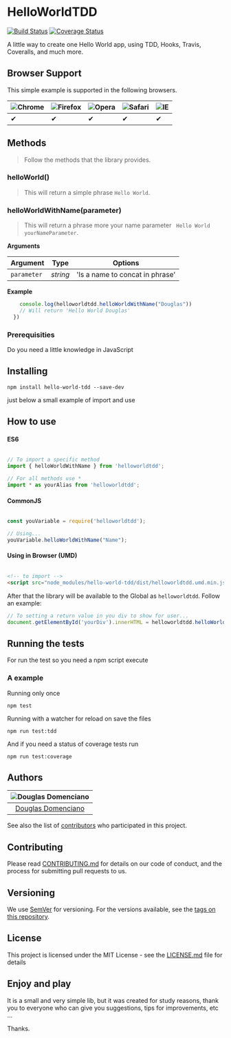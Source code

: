 # HelloWorldTDD
[![Build Status](https://travis-ci.org/DouglasDomenciano/HelloWorldTDD.svg?branch=master)](https://travis-ci.org/DouglasDomenciano/HelloWorldTDD)
[![Coverage Status](https://coveralls.io/repos/github/DouglasDomenciano/HelloWorldTDD/badge.svg?branch=master)](https://coveralls.io/github/DouglasDomenciano/HelloWorldTDD?branch=master)

A little way to create one Hello World app, using TDD, Hooks, Travis, Coveralls, and much more.

## Browser Support

This simple example is supported in the following browsers.

![Chrome](https://cloud.githubusercontent.com/assets/398893/3528328/23bc7bc4-078e-11e4-8752-ba2809bf5cce.png) | ![Firefox](https://cloud.githubusercontent.com/assets/398893/3528329/26283ab0-078e-11e4-84d4-db2cf1009953.png) | ![Opera](https://cloud.githubusercontent.com/assets/398893/3528330/27ec9fa8-078e-11e4-95cb-709fd11dac16.png) | ![Safari](https://cloud.githubusercontent.com/assets/398893/3528331/29df8618-078e-11e4-8e3e-ed8ac738693f.png) | ![IE](https://cloud.githubusercontent.com/assets/398893/3528325/20373e76-078e-11e4-8e3a-1cb86cf506f0.png) |
--- | --- | --- | --- | --- |
 ✔ | ✔ | ✔ | ✔ | ✔ |

## Methods

> Follow the methods that the library provides.

### helloWorld()

> This will return a simple phrase ` Hello World `.

### helloWorldWithName(parameter)

> This will return a phrase more your name parameter ` Hello World yourNameParameter`.

**Arguments**

| Argument  | Type    | Options                        |
|-----------|---------|--------------------------------|
|`parameter`|*string* |'Is a name to concat in phrase' |


**Example**

```js
    console.log(helloworldtdd.helloWorldWithName("Douglas"))
    // Will return 'Hello World Douglas'
  })
```

### Prerequisities

Do you need a little knowledge in JavaScript


## Installing

```
npm install hello-world-tdd --save-dev
```

just below a small example of import and use

## How to use

#### ES6
```js

// To import a specific method
import { helloWorldWithName } from 'helloworldtdd';

// For all methods use *
import * as yourAlias from 'helloworldtdd';

```

#### CommonJS

```js

const youVariable = require('helloworldtdd');

// Using...
youVariable.helloWorldWithName("Name");

```

#### Using in Browser (UMD)

```html

<!-- to import -->
<script src="node_modules/hello-world-tdd/dist/helloworldtdd.umd.min.js"></script>

```
After that the library will be available to the Global as `helloworldtdd`. Follow an example:

```js
// To setting a return value in you div to show for user...
document.getElementById('yourDiv').innerHTML = helloworldtdd.helloWorldWithName("NameToShow");

```

## Running the tests

For run the test so you need a npm script execute

### A example

Running only once

```
npm test
```

Running with a watcher for reload on save the files

```
npm run test:tdd

```
And if you need a status of coverage tests run

```
npm run test:coverage
```

## Authors

| ![Douglas Domenciano](https://avatars0.githubusercontent.com/u/17892023?s=400&u=415ca6c987e97e58191c70ba433f800b3314c393&v=4)|
|:---------------------:|
|  [Douglas Domenciano](https://github.com/DouglasDomenciano/)   |

See also the list of [contributors](https://github.com/DouglasDomenciano/HelloWorldTDD/contributors) who participated in this project.

## Contributing

Please read [CONTRIBUTING.md](https://gist.github.com/DouglasDomenciano/HelloWorldTDD/) for details on our code of conduct, and the process for submitting pull requests to us.

## Versioning

We use [SemVer](http://semver.org/) for versioning. For the versions available, see the [tags on this repository](https://github.com/DouglasDomenciano/HelloWorldTDD/). 


## License

This project is licensed under the MIT License - see the [LICENSE.md](LICENSE.md) file for details

## Enjoy and play

It is a small and very simple lib, but it was created for study reasons, thank you to everyone who can give you suggestions, tips for improvements, etc ...

Thanks.